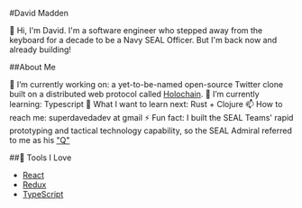 #David Madden

👋 Hi, I'm David.
I'm a software engineer who stepped away from the keyboard for a decade to be a Navy SEAL Officer.
But I'm back now and already building!

##About Me

🔭 I’m currently working on: a yet-to-be-named open-source Twitter clone built on a distributed web protocol called [Holochain](https://www.holochain.org).
🌱 I’m currently learning: Typescript
🤔 What I want to learn next: Rust + Clojure
📫 How to reach me: superdavedadev at gmail
⚡ Fun fact: I built the SEAL Teams' rapid prototyping and tactical technology capability, so the SEAL Admiral referred to me as his ["Q"](https://en.wikipedia.org/wiki/Q_(James_Bond))

##🔧 Tools I Love

- [React](https://reactjs.org/)
- [Redux](https://redux.js.org)
- [TypeScript](https://www.typescriptlang.org/)
